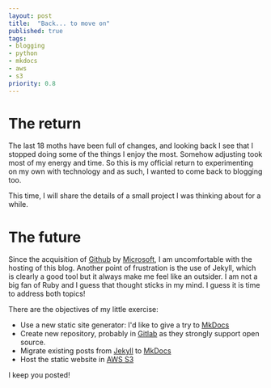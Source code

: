 ```yaml
---
layout: post
title:  "Back... to move on"
published: true
tags:
- blogging
- python
- mkdocs
- aws
- s3
priority: 0.8
---
```

# The return

The last 18 moths have been full of changes, and looking back I see that I stopped doing some of the things I enjoy
the most. Somehow adjusting took most of my energy and time. So this is my official return to experimenting on my
own with technology and as such, I wanted to come back to blogging too.

This time, I will share the details of a small project I was thinking about for a while.

# The future

Since the acquisition of [Github](https://github.com/)
by [Microsoft](https://www.microsoft.com),
I am uncomfortable with the hosting of this blog. Another point of frustration is the use of Jekyll, which is clearly a
good tool but it always make me feel like an outsider. I am not a big fan of Ruby and I guess that thought sticks in
my mind. I guess it is time to address both topics!

There are the objectives of my little exercise:

- Use a new static site generator: I'd like to give a try to [MkDocs](https://www.mkdocs.org)
- Create new repository, probably in [Gitlab](https://gitlab.com) as they strongly support open source.
- Migrate existing posts from [Jekyll](https://jekyllrb.com) to [MkDocs](https://www.mkdocs.org)
- Host the static website in [AWS S3](https://aws.amazon.com/s3)

I keep you posted!
